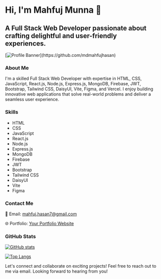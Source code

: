 # Hi, I'm Mahfuj Munna 👋

## A Full Stack Web Developer passionate about crafting delightful and user-friendly experiences.

[![Profile Banner]([https://raw.githubusercontent.com/your-username/your-repo-name/master/path/to/your/banner.png](https://i.ibb.co/2qjJ0KH/github-header-image.png))](https://github.com/mdmahfujhasan)

### About Me

I'm a skilled Full Stack Web Developer with expertise in HTML, CSS, JavaScript, React.js, Node.js, Express.js, MongoDB, Firebase, JWT, Bootstrap, Tailwind CSS, DaisyUI, Vite, Figma, and Vercel. I enjoy building innovative web applications that solve real-world problems and deliver a seamless user experience.

### Skills

- HTML
- CSS
- JavaScript
- React.js
- Node.js
- Express.js
- MongoDB
- Firebase
- JWT
- Bootstrap
- Tailwind CSS
- DaisyUI
- Vite
- Figma

### Contact Me

📧 Email: mahfuj.hasan7@gmail.com

🌐 Portfolio: [Your Portfolio Website](https://your-portfolio-url.com)

### GitHub Stats

[![GitHub stats](https://github-readme-stats.vercel.app/api?username=mdmahfujhasan&show_icons=true&theme=dark)](https://github.com/mdmahfujhasan)

[![Top Langs](https://github-readme-stats.vercel.app/api/top-langs/?username=mdmahfujhasan&layout=compact&theme=dark)](https://github.com/mdmahfujhasan)

Let's connect and collaborate on exciting projects! Feel free to reach out to me via email. Looking forward to hearing from you!


